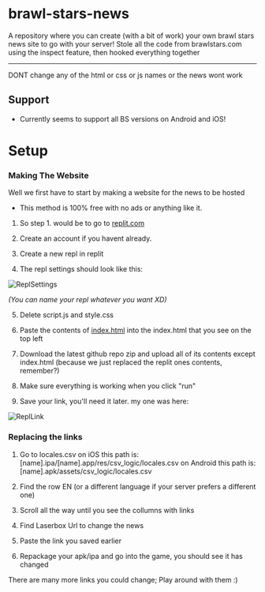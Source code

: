 # brawl-stars-news
A repository where you can create (with a bit of work) your own brawl stars news site to go with your server!
Stole all the code from brawlstars.com using the inspect feature, then hooked everything together
***
DONT change any of the html or css or js names or the news wont work
## Support
* Currently seems to support all BS versions on Android and iOS!

# Setup
### Making The Website
Well we first have to start by making a website for the news to be hosted

* This method is 100% free with no ads or anything like it.

1. So step 1. would be to go to [replit.com](https://www.replit.com/)

2. Create an account if you havent already.

3. Create a new repl in replit

4. The repl settings should look like this:

![ReplSettings](https://github.com/brownmouse10/brawl-stars-news/blob/main/Images/Screenshot%202022-08-20%20at%2020.28.01.png)

<i>(You can name your repl whatever you want XD)</i>

5. Delete script.js and style.css

6. Paste the contents of [index.html](https://github.com/brownmouse10/brawl-stars-news/blob/main/index.html) into the index.html that you see on the top left

7. Download the latest github repo zip and upload all of its contents except index.html (because we just replaced the replit ones contents, remember?)

8. Make sure everything is working when you click "run"

9. Save your link, you'll need it later. my one was here:

![ReplLink](https://github.com/brownmouse10/brawl-stars-news/blob/main/Images/Screenshot%202022-08-20%20at%2020.42.14.png)

### Replacing the links

1. Go to locales.csv
on iOS this path is: [name].ipa/[name].app/res/csv_logic/locales.csv
on Android this path is: [name].apk/assets/csv_logic/locales.csv

2. Find the row EN (or a different language if your server prefers a different one)

3. Scroll all the way until you see the collumns with links

4. Find Laserbox Url to change the news

5. Paste the link you saved earlier

6. Repackage your apk/ipa and go into the game, you should see it has changed

There are many more links you could change; Play around with them :)
